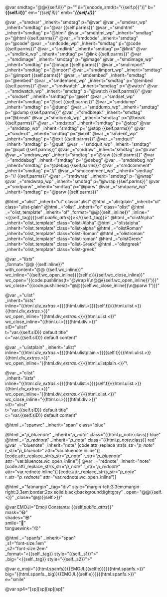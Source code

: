 
@var smdtag="@@{{self.il}}" p="" il="[encode_smd(t=\"{{self.p}}\")]" b="**{{self.il}}**" em="*{{self.il}}*" emb="***{{self.il}}***"

@var _="smdvar" _inherit="smdtag" p="@var"
@var _="smdvar_wp" _inherit="smdtag" p="@var {{self.parms}}"
@var _="smdhtml" _inherit="smdtag" p="@html"
@var _="smdhtml_wp" _inherit="smdtag" p="@html {{self.parms}}"
@var _="smdcode" _inherit="smdtag" p="@code"
@var _="smdcode_wp" _inherit="smdtag" p="@code {{self.parms}}"
@var _="smdlink" _inherit="smdtag" p="@link"
@var _="smdlink_wp" _inherit="smdtag" p="@link {{self.parms}}"
@var _="smdimage" _inherit="smdtag" p="@image"
@var _="smdimage_wp" _inherit="smdtag" p="@image {{self.parms}}"
@var _="smdimport" _inherit="smdtag" p="@import"
@var _="smdimport_wp" _inherit="smdtag" p="@import {{self.parms}}"
@var _="smdembed" _inherit="smdtag" p="@embed"
@var _="smdembed_wp" _inherit="smdtag" p="@embed {{self.parms}}"
@var _="smdwatch" _inherit="smdtag" p="@watch"
@var _="smdwatch_wp" _inherit="smdtag" p="@watch {{self.parms}}"
@var _="smdset" _inherit="smdtag" p="@set"
@var _="smdset_wp" _inherit="smdtag" p="@set {{self.parms}}"
@var _="smddump" _inherit="smdtag" p="@dump"
@var _="smddump_wp" _inherit="smdtag" p="@dump {{self.parms}}"
@var _="smdbreak" _inherit="smdtag" p="@break"
@var _="smdbreak_wp" _inherit="smdtag" p="@break {{self.parms}}"
@var _="smdstop" _inherit="smdtag" p="@stop"
@var _="smdstop_wp" _inherit="smdtag" p="@stop {{self.parms}}"
@var _="smdexit" _inherit="smdtag" p="@exit"
@var _="smdexit_wp" _inherit="smdtag" p="@exit {{self.parms}}"
@var _="smdquit" _inherit="smdtag" p="@quit"
@var _="smdquit_wp" _inherit="smdtag" p="@quit {{self.parms}}"
@var _="smdraw" _inherit="smdtag" p="@raw"
@var _="smdraw_wp" _inherit="smdtag" p="@raw {{self.parms}}"
@var _="smddebug" _inherit="smdtag" p="@debug"
@var _="smddebug_wp" _inherit="smdtag" p="@debug {{self.parms}}"
@var _="smdcomment" _inherit="smdtag" p="//"
@var _="smdcomment_wp" _inherit="smdtag" p="// {{self.parms}}"
@var _="smdwrap" _inherit="smdtag" p="@wrap"
@var _="smdwrap_wp" _inherit="smdtag" p="@wrap {{self.parms}}"
@var _="smdparw" _inherit="smdtag" p="@parw"
@var _="smdparw_wp" _inherit="smdtag" p="@parw {{self.parms}}"


@html _="ulist" _inherit="ul" class="ulist"
@html _="ulistplain" _inherit="ul" class="ulist-plain"
@html _="olist" _inherit="ol" class="olist"
@html _="olist_template" _inherit="ol"  _format="@@{{self._inline}}" _inline="<{{self._tag}}{{self._public_attrs_}}></{{self._tag}}>"
@html _="olistAlpha" _inherit="olist_template" class="olist-Alpha"
@html _="olistalpha" _inherit="olist_template" class="olist-alpha"
@html _="olistRoman" _inherit="olist_template" class="olist-Roman"
@html _="olistroman" _inherit="olist_template" class="olist-roman"
@html _="olistGreek" _inherit="olist_template" class="olist-Greek"
@html _="olistgreek" _inherit="olist_template" class="olist-greek"

@var _="_lists_"\
      _format="@@ {{self.inline}}"\
      with_content="@@ {{self.wc_inline}}"\
      wc_inline="{{self.wc_open_inline}}{{self.c}}{{self.wc_close_inline}}"\
      wc_open="{{code.pushlines(t=\"@wrap li\n@@{{self.wc_open_inline}}\")}}"\
      wc_close="{{code.pushlines(t=\"@@{{self.wc_close_inline}}\n@parw 1\")}}"

@var _="ulist"\
    _inherit="_lists_"\
      inline="{{html._div_extras_.<}}{{html.ulist.<}}{{self.t}}{{html.ulist.>}}{{html._div_extras_.>}}"\
      wc_open_inline="{{html._div_extras_.<}}{{html.ulist.<}}"\
      wc_close_inline="{{html.ul.>}}{{html.div.>}}"\
      sID="ulist"\
      t="var.{{self.sID}} default title" \
      c="var.{{self.sID}} default content"

@var _="ulistplain" _inherit="ulist"\
      inline="{{html._div_extras_.<}}{{html.ulistplain.<}}{{self.t}}{{html.ulist.>}}{{html._div_extras_.>}}"\
      wc_open_inline="{{html._div_extras_.<}}{{html.ulistplain.<}}"\

@var _="olist"\
    _inherit="_lists_"\
      inline="{{html._div_extras_.<}}{{html.ulist.<}}{{self.t}}{{html.ulist.>}}{{html._div_extras_.>}}"\
      wc_open_inline="{{html._div_extras_.<}}{{html.olist.<}}"\
      wc_close_inline="{{html.ol.>}}{{html.div.>}}"\
      sID="olist"\
      t="var.{{self.sID}} default title" \
      c="var.{{self.sID}} default content"

@html _="spanwc" _inherit="span" class="blue"

@html _="_p_bluenote_" _inherit="_p_note_" class="{{html._p_note_.class}} blue"
@html _="_p_rednote_" _inherit="_p_note_" class="{{html._p_note_.class}} red"
@var _="bluenote" _inherit="note"
[code.attr_replace_str(s_str="_p_note_" r_str="_p_bluenote_" attr="var.bluenote.inline")]
[code.attr_replace_str(s_str="_p_note_" r_str="_p_bluenote_" attr="var.bluenote.wc_open_inline")]
@var _="rednote" _inherit="note"
[code.attr_replace_str(s_str="_p_note_" r_str="_p_rednote_" attr="var.rednote.inline")]
[code.attr_replace_str(s_str="_p_note_" r_str="_p_rednote_" attr="var.rednote.wc_open_inline")]

@html _="fatmargin" _tag="div" style="margin-left:3.3em;margin-right:3.3em;border:2px solid black;background:lightgray" _open="@@{{self.<}}" _close="@@{{self.>}}"

@var EMOJI="Emoji Constants: {{self._public_attrs_}}" \
    mask="&#x1F637;"\
    shades="&#x1F60E;"\
    smile="&#x1F642;"\
    tonguewink="&#x1F61C;"

@html _="spanfs" _inherit="span" \
      _s1="font-size:1em" \
      _s2="font-size:2em" \
      _format="<{{self._tag}} style=\"{{self._s1}}\">"\
      _big="<{{self._tag}} style=\"{{self._s2}}\">"

@var e_moji="{{html.spanfs}}{{EMOJI.{{self.e}}}}{{html.spanfs.>}}" \
      big="{{html.spanfs._big}}{{EMOJI.{{self.e}}}}{{html.spanfs.>}}"\
      e="smile"

@var sp4="[sp][sp][sp][sp]"